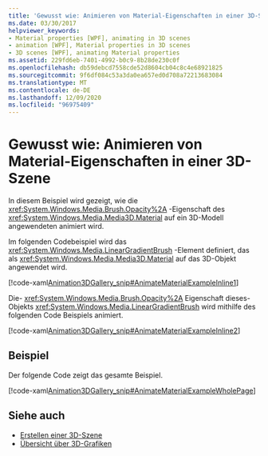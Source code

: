 ```yaml
---
title: 'Gewusst wie: Animieren von Material-Eigenschaften in einer 3D-Szene'
ms.date: 03/30/2017
helpviewer_keywords:
- Material properties [WPF], animating in 3D scenes
- animation [WPF], Material properties in 3D scenes
- 3D scenes [WPF], animating Material properties
ms.assetid: 229fd6eb-7401-4992-b0c9-8b28de230c0f
ms.openlocfilehash: db59debcd7558cde52d8604cb04c8c4e68921825
ms.sourcegitcommit: 9f6df084c53a3da0ea657ed0d708a72213683084
ms.translationtype: MT
ms.contentlocale: de-DE
ms.lasthandoff: 12/09/2020
ms.locfileid: "96975409"
---
```

# <a name="how-to-animate-material-properties-in-a-3d-scene"></a>Gewusst wie: Animieren von Material-Eigenschaften in einer 3D-Szene
In diesem Beispiel wird gezeigt, wie die <xref:System.Windows.Media.Brush.Opacity%2A> -Eigenschaft des <xref:System.Windows.Media.Media3D.Material> auf ein 3D-Modell angewendeten animiert wird.  
  
 Im folgenden Codebeispiel wird das <xref:System.Windows.Media.LinearGradientBrush> -Element definiert, das als <xref:System.Windows.Media.Media3D.Material> auf das 3D-Objekt angewendet wird.  
  
 [!code-xaml[Animation3DGallery_snip#AnimateMaterialExampleInline1](~/samples/snippets/csharp/VS_Snippets_Wpf/Animation3DGallery_snip/CS/AnimateMaterialExample.xaml#animatematerialexampleinline1)]  
  
 Die- <xref:System.Windows.Media.Brush.Opacity%2A> Eigenschaft dieses-Objekts <xref:System.Windows.Media.LinearGradientBrush> wird mithilfe des folgenden Code Beispiels animiert.  
  
 [!code-xaml[Animation3DGallery_snip#AnimateMaterialExampleInline2](~/samples/snippets/csharp/VS_Snippets_Wpf/Animation3DGallery_snip/CS/AnimateMaterialExample.xaml#animatematerialexampleinline2)]  
  
## <a name="example"></a>Beispiel  
 Der folgende Code zeigt das gesamte Beispiel.  
  
 [!code-xaml[Animation3DGallery_snip#AnimateMaterialExampleWholePage](~/samples/snippets/csharp/VS_Snippets_Wpf/Animation3DGallery_snip/CS/AnimateMaterialExample.xaml#animatematerialexamplewholepage)]  
  
## <a name="see-also"></a>Siehe auch

- [Erstellen einer 3D-Szene](how-to-create-a-3-d-scene.md)
- [Übersicht über 3D-Grafiken](3-d-graphics-overview.md)
